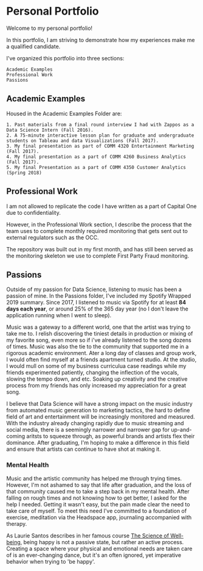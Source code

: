 # Personal Portfolio

Welcome to my personal portfolio!

In this portfolio, I am striving to demonstrate how my experiences make me a qualified candidate.

I've organized this portfolio into three sections:

    Academic Examples
    Professional Work
    Passions
    

## Academic Examples

Housed in the Academic Examples Folder are:

    1. Past materials from a final round interview I had with Zappos as a Data Science Intern (Fall 2016).
    2. A 75-minute interactive lesson plan for graduate and undergraduate students on Tableau and data Visualizations (Fall 2017).
    3. My final presentation as part of COMM 4320 Entertainment Marketing (Fall 2017).
    4. My final presentation as a part of COMM 4260 Business Analytics (Fall 2017).
    5. My final Presentation as a part of COMM 4350 Customer Analytics (Spring 2018)

## Professional Work

I am not allowed to replicate the code I have written as a part of Capital One due to confidentiality. 

However, in the Professional Work section, I describe the process that the team uses to complete monthly required monitoring that gets sent out to external regulators such as the OCC. 

The repository was built out in my first month, and has still been served as the monitoring skeleton we use to complete First Party Fraud monitoring.

## Passions

Outside of my passion for Data Science, listening to music has been a passion of mine. In the Passions folder, I've included my Spotify Wrapped 2019 summary. Since 2017, I listened to music via Spotify for at least **84 days each year**, or around 25% of the 365 day year (no I don't leave the application running when I went to sleep). 

Music was a gateway to a different world, one that the artist was trying to take me to. I relish discovering the tiniest details in production or mixing of my favorite song, even more so if i've already listened to the song dozens of times. Music was also the tie to the community that supported me in a rigorous academic environment. Ater a long day of classes and group work, I would often find myself at a friends apartment turned studio. At the studio, I would mull on some of my business curriculua case readings while my friends experimented patiently, changing the inflection of the vocals, slowing the tempo down, and etc. Soaking up  creativity and the creative process from my friends has only increased my appreciation for a great song. 

I believe that Data Science will have a strong impact on the music industry from automated music generation to marketing tactics, the hard to define field of art and entertainment will be increasingly monitored and measured. With the industry already changing rapidly due to music streaming and social media, there is a seemingly narrower and narrower gap for up-and-coming aritsts to squeeze through, as powerful brands and artists flex their dominance. After graduating, I'm hoping to make a difference in this field and ensure that artists can continue to have shot at making it. 

### Mental Health

Music and the artistic community has helped me through trying times. However, I'm not ashamed to say that life after graduation, and the loss of that community caused me to take a step back in my mental health. After falling on rough times and not knowing how to get better, I asked for the help I needed. Getting it wasn't easy, but the pain made clear the need to take care of myself. To meet this need I've committed to a foundation of exercise, meditation via the Headspace app, journaling accompanied with therapy. 

As Laurie Santos describes in her famous course [The Science of Well-being](https://www.coursera.org/learn/the-science-of-well-being), being happy is not a passive state, but rather an active process. Creating a space where your physical and emotional needs are taken care of is an ever-changing dance, but it's an often ignored, yet imperative behavior when trying to 'be happy'.




